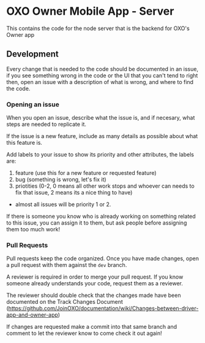 # OXO Owner Mobile App - Server
 
 This contains the code for the node server that is the backend for OXO's Owner app 
 
## Development

Every change that is needed to the code should be documented in an issue, if you see something wrong in the code or the UI that you can't tend to right then, open an issue with a description of what is wrong, and where to find the code. 

### Opening an issue 

When you open an issue, describe what the issue is, and if necesary, what steps are needed to replicate it. 

If the issue is a new feature, include as many details as possible about what this feature is. 

Add labels to your issue to show its priority and other attributes, the labels are:

1. feature (use this for a new feature or requested feature)
2. bug (something is wrong, let's fix it)
3. priotities (0-2, 0 means all other work stops and whoever can needs to fix that issue, 2 means its a nice thing to have)
  - almost all issues will be priority 1 or 2.
  
If there is someone you know who is already working on something related to this issue, you can assign it to them, but ask people before assigning them too much work!

### Pull Requests

Pull requests keep the code organized. Once you have made changes, open a pull request with them against the `dev` branch. 

A reviewer is required in order to merge your pull request. If you know someone already understands your code, request them as a reviewer. 

The reviewer should double check that the changes made have been documented on the Track Changes Document (https://github.com/JoinOXO/documentation/wiki/Changes-between-driver-app-and-owner-app)

If changes are requested make a commit into that same branch and comment to let the reviewer know to come check it out again!

